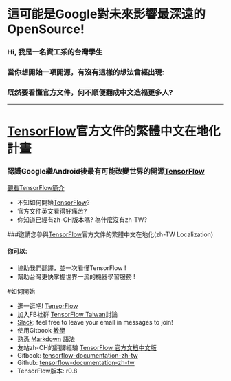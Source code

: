 

# 這可能是Google對未來影響最深遠的OpenSource!

### Hi, 我是一名資工系的台灣學生
### 當你想開始一項開源，有沒有這樣的想法曾經出現: 
### 既然要看懂官方文件，何不順便翻成中文造福更多人?


---


# [TensorFlow](https://www.tensorflow.org/)官方文件的繁體中文在地化計畫
### 認識Google繼Android後最有可能改變世界的開源[TensorFlow](https://www.tensorflow.org/)
[觀看TensorFlow簡介](https://www.youtube.com/watch?v=oZikw5k_2FM)
* 不知如何開始[TensorFlow](https://www.tensorflow.org/)?
* 官方文件英文看得好痛苦?
* 你知道已經有zh-CH版本嗎? 為什麼沒有zh-TW?

###邀請您參與[TensorFlow](https://www.tensorflow.org/)官方文件的繁體中文在地化(zh-TW Localization)
#### 你可以:
* 協助我們翻譯，並一次看懂TensorFlow !
* 幫助台灣更快掌握世界一流的機器學習服務 !

#如何開始

* 逛一逛吧! [TensorFlow](https://www.tensorflow.org/) 
* 加入FB社群 [TensorFlow Taiwan](https://www.facebook.com/tensorflowtaiwan/)討論
* [Slack](https://tensorflowtaiwanuser.slack.com/): feel free to leave your email in messages to join!
* 使用Gitbook [教學](https://kingofamani.gitbooks.io/git-teach/content/chapter_6_gitbook/chapter_6_gitbookgitbook2.html)
* 熟悉 [Markdown](http://markdown.tw/#list) 語法
* 友站zh-CH的翻譯經驗 [TensorFlow 官方文档中文版](http://wiki.jikexueyuan.com/project/tensorflow-zh/)
* Gitbook: [tensorflow-documentation-zh-tw](https://www.gitbook.com/book/cbbjames/tensorflow-documentation-zh-tw/details)
* Github: [tensorflow-documentation-zh-tw](https://github.com/cbbjames/tensorflow_docs_zh-TW)
* TensorFlow版本: r0.8

